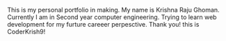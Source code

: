 This is my personal portfolio in making.
My name is Krishna Raju Ghoman.
Currently I am in Second year computer engineering.
Trying to learn web development for my furture careeer perpesctive.
Thank you! this is CoderKrish9!